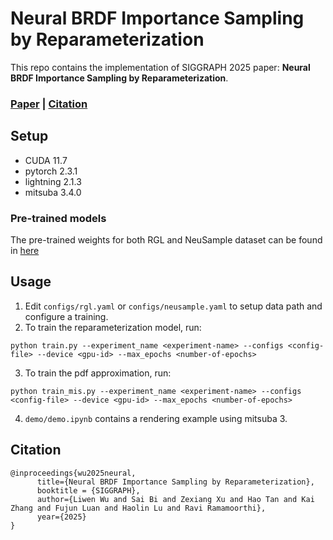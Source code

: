 # Neural BRDF Importance Sampling by Reparameterization

This repo contains the implementation of SIGGRAPH 2025 paper: **Neural BRDF Importance Sampling by Reparameterization**.
### [Paper](https://www.arxiv.org/abs/2505.08998) | [Citation](#citation)

## Setup
- CUDA 11.7
- pytorch 2.3.1
- lightning 2.1.3
- mitsuba 3.4.0

### Pre-trained models
The pre-trained weights for both RGL and NeuSample dataset can be found in [here](https://drive.google.com/file/d/1aDzVwIDQBbjnkhM-iXb0qVC8x2io2tyL/view?usp=sharing)

## Usage
1. Edit `configs/rgl.yaml` or `configs/neusample.yaml` to setup data path and configure a training.
2. To train the reparameterization model, run:
```shell
python train.py --experiment_name <experiment-name> --configs <config-file> --device <gpu-id> --max_epochs <number-of-epochs>
```  
3. To train the pdf approximation, run:
```shell
python train_mis.py --experiment_name <experiment-name> --configs <config-file> --device <gpu-id> --max_epochs <number-of-epochs>
```
4. `demo/demo.ipynb` contains a rendering example using mitsuba 3.

## Citation
```
@inproceedings{wu2025neural,
      title={Neural BRDF Importance Sampling by Reparameterization},
      booktitle = {SIGGRAPH},
      author={Liwen Wu and Sai Bi and Zexiang Xu and Hao Tan and Kai Zhang and Fujun Luan and Haolin Lu and Ravi Ramamoorthi},
      year={2025}
}
```
